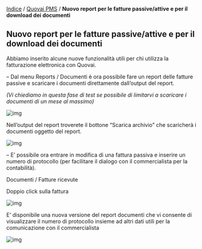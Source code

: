 [Indice](index.html) / [Quovai PMS](quovai-pms-it.md) / **Nuovo report per le fatture passive/attive e per il download dei documenti**

## Nuovo report per le fatture passive/attive e per il download dei documenti

 Abbiamo inserito alcune nuove funzionalità utili per chi utilizza la fatturazione elettronica con Quovai.

– Dal menu Reports / Documenti è ora possibile fare un report delle fatture passive e scaricare i documenti direttamente dall’output del report.

*(Vi chiediamo in questa fase di test se possibile di limitarvi a scaricare i documenti di un mese al massimo)*

 

![img](https://blog.quovai.com/wp-content/uploads/2019/11/report-passive-attive-download-001-300x140.png)

Nell’output del report troverete il bottone “Scarica archivio” che scaricherà i documenti oggetto del report.

![img](https://blog.quovai.com/wp-content/uploads/2019/11/report-passive-attive-download-002-300x107.png)

– E’ possibile ora entrare in modifica di una fattura passiva e inserire un numero di protocollo (per facilitare il dialogo con il commercialista per la contabilità).

Documenti / Fatture ricevute

Doppio click sulla fattura

![img](https://blog.quovai.com/wp-content/uploads/2019/11/report-passive-attive-download-003-300x134.png)

E’ disponibile una nuova versione del report documenti che vi consente di visualizzare il numero di protocollo insieme ad altri dati utili per la comunicazione con il commercialista

![img](https://blog.quovai.com/wp-content/uploads/2019/11/report-passive-attive-download-004-300x158.png)